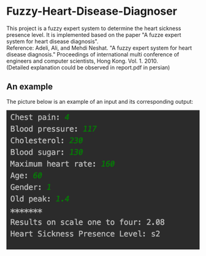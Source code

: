 # Fuzzy-Heart-Disease-Diagnoser
This project is a fuzzy expert system to determine the heart sickness presence level. It is implemented based on the paper "A fuzze expert system for heart disease diagnosis".
<br>
Reference:
Adeli, Ali, and Mehdi Neshat. "A fuzzy expert system for heart disease diagnosis." Proceedings of international multi conference of engineers and computer scientists, Hong Kong. Vol. 1. 2010.
<br>
(Detailed explanation could be observed in report.pdf in persian)
## An example 
The picture below is an example of an input and its corresponding output:
<p align="center">
  <img src="./imgs/run1.png" alt="Size Limit CLI" width="738">
</p>
